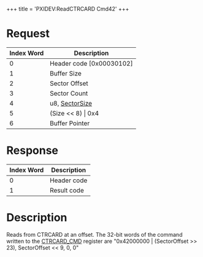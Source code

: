 +++
title = 'PXIDEV:ReadCTRCARD Cmd42'
+++

# Request

| Index Word | Description                                                   |
|------------|---------------------------------------------------------------|
| 0          | Header code \[0x00030102\]                                    |
| 1          | Buffer Size                                                   |
| 2          | Sector Offset                                                 |
| 3          | Sector Count                                                  |
| 4          | u8, [SectorSize](Gamecard_Services_PXI#SectorSize "wikilink") |
| 5          | (Size \<\< 8) \| 0x4                                          |
| 6          | Buffer Pointer                                                |

# Response

| Index Word | Description |
|------------|-------------|
| 0          | Header code |
| 1          | Result code |

# Description

Reads from CTRCARD at an offset. The 32-bit words of the command written
to the [CTRCARD_CMD](CTRCARD_Registers#CTRCARD_CMD "wikilink") register
are "0x42000000 \| (SectorOffset \>\> 23), SectorOffset \<\< 9, 0, 0"